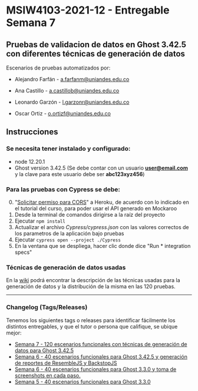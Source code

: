 # MSIW4103-2021-12 - Entregable Semana 7
## Pruebas de validacion de datos en Ghost 3.42.5 con diferentes técnicas de generación de datos

Escenarios de pruebas automatizados por:

* Alejandro Farfán - a.farfanm@uniandes.edu.co

* Ana Castillo - a.castillob@uniandes.edu.co

* Leonardo Garzón - l.garzonr@uniandes.edu.co

* Oscar Ortiz - o.ortizf@uniandes.edu.co


## Instrucciones

### Se necesita tener instalado y configurado: 
* node 12.20.1
* Ghost version 3.42.5 (Se debe contar con un usuario **user@email.com** y la clave para este usuario debe ser **abc123xyz456**)

### Para las pruebas con Cypress se debe: 

0. "[Solicitar permiso para CORS](https://cors-anywhere.herokuapp.com/corsdemo)" a Heroku, de acuerdo con lo indicado en el tutorial del curso, para poder usar el API generado en Mockaroo
1. Desde la terminal de comandos dirigirse a la raíz del proyecto
2. Ejecutar `npm install`
2. Actualizar el archivo _Cypress/cypress.json_ con las valores correctos de los parametros de la aplicación bajo pruebas
3. Ejecutar `cypress open --project ./Cypress`
4. En la ventana que se despliega, hacer clic donde dice "Run * integration specs"

### Técnicas de generación de datos usadas

En la [wiki](https://github.com/AlejandroFarfan/pruebas-automatizadas-e2e-grupo4/wiki/Estrategias-120-escenarios) podrá encontrar la descripción de las técnicas usadas para la generación de datos y la distribución de la misma en las 120 pruebas.

---

### Changelog (Tags/Releases)
Tenemos los siguientes tags o releases para identificar fácilmente los distintos entregables, y que el tutor o persona que califique, se ubique mejor:
- [Semana 7 - 120 escenarios funcionales con técnicas de generación de datos para Ghost 3.42.5](https://github.com/AlejandroFarfan/pruebas-automatizadas-e2e-grupo4/tree/semana-7-3.42.5)
- [Semana 6 - 40 escenarios funcionales para Ghost 3.42.5 y generación de reportes de ResembleJS y BackstopJS](https://github.com/AlejandroFarfan/pruebas-automatizadas-e2e-grupo4/tree/semana-6-3.42.5)
- [Semana 6 - 40 escenarios funcionales para Ghost 3.3.0 y toma de screenshots en cada paso.](https://github.com/AlejandroFarfan/pruebas-automatizadas-e2e-grupo4/tree/semana-6-3.3.0)
- [Semana 5 - 40 escenarios funcionales para Ghost 3.3.0](https://github.com/AlejandroFarfan/pruebas-automatizadas-e2e-grupo4/tree/semana-5-3.3.0)
